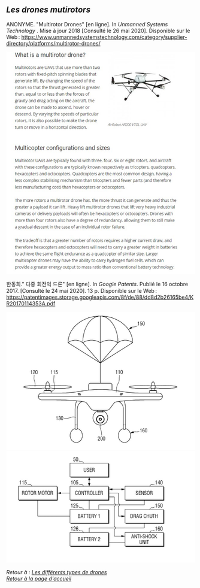 ## <span style= "color=#8A2BE2">*Les drones mutirotors*</span>

ANONYME. "Multirotor Drones" [en ligne]. In *Unmanned Systems Technology* . Mise à jour 2018 [Consulté le 26 mai 2020]. Disponible sur le Web : <https://www.unmannedsystemstechnology.com/category/supplier-directory/platforms/multirotor-drones/>

![scmultirortorex](images/multirotor.jpg)

한동희." 다중 회전익 드론" [en ligne]. In *Google Patents*. Publié le 16 octobre 2017. [Consulté le 24 mai 2020]. 13 p. Disponible sur le Web : <https://patentimages.storage.googleapis.com/8f/de/88/dd8d2b26165be4/KR20170114353A.pdf> 

![scmultirotors](images/schema1.jpg)
![scmultirotors](images/schema2.jpg)


*Retour à : [Les différents types de drones](cm.md)*  
[*Retour à la page d'accueil*](index.md)
